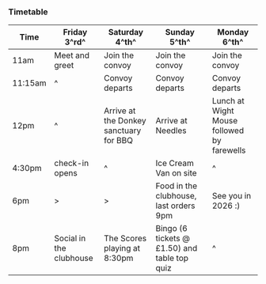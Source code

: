 ### Timetable

| Time    | Friday 3^rd^            | Saturday 4^th^                               | Sunday 5^th^                           | Monday 6^th^                |
| ------- | ----------------------- | -------------------------------------------- | -------------------------------------- | --------------------------- |
| 11am    | Meet and greet          | Join the convoy                              | Join the convoy                        | Join the convoy             |
| 11:15am | ^                       | Convoy departs                               | Convoy departs                         | Convoy departs              |
| 12pm    | ^                       | Arrive at the Donkey sanctuary for BBQ | Arrive at Needles                | Lunch at Wight Mouse followed by farewells |
| 4:30pm  | check-in opens                       | ^                                            | Ice Cream Van on site                  | ^                           |
| 6pm     | >                       | >                                            | Food in the clubhouse, last orders 9pm | See you in 2026 :)          |
| 8pm     | Social in the clubhouse | The Scores playing at 8:30pm                | Bingo (6 tickets @ £1.50) and table top quiz       | ^                           |

